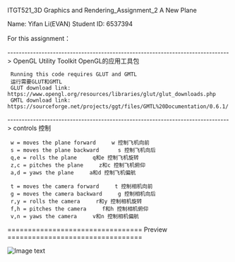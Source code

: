 ITGT521_3D Graphics and Rendering_Assignment_2 A New Plane

Name: Yifan Li(EVAN) 
Student ID: 6537394

For this assignment：

 ------------------------------------------------------------------------------> OpenGL Utility Toolkit  OpenGL的应用工具包
 
     Running this code requires GLUT and GMTL
     运行需要GLUT和GMTL
     GLUT download link: https://www.opengl.org/resources/libraries/glut/glut_downloads.php
     GMTL download link: https://sourceforge.net/projects/ggt/files/GMTL%20Documentation/0.6.1/

 ------------------------------------------------------------------------------> controls  控制

     w = moves the plane forward     w 控制飞机向前 
     s = moves the plane backward      s 控制飞机向后 
     q,e = rolls the plane     q和e 控制飞机旋转
     z,c = pitches the plane     z和c 控制飞机俯仰 
     a,d = yaws the plane     a和d 控制飞机偏航

     t = moves the camera forward     t 控制相机向前 
     g = moves the camera backward     g 控制相机向后 
     r,y = rolls the camera     r和y 控制相机旋转
     f,h = pitches the camera     f和h 控制相机俯仰
     v,n = yaws the camera     v和n 控制相机偏航
              
  ================================= Preview  =================================

![Image text](https://raw.githubusercontent.com/EVAN-LI98/ITGT521_3D-Graphics-and-Rendering_Assignment2_A-New-Plane/main/ScreenShot/Assignment2_2_ScreenShot.png)
